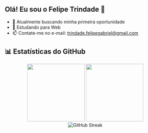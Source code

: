 ## Olá! Eu sou o Felipe Trindade 👋

- 🔭 Atualmente buscando minha primeira oportunidade
- 🌱 Estudando para Web
- 📫 Contate-me no e-mail: trindade.felipegabriel@gmail.com

## 📊 Estatísticas do GitHub

<div align="center">
  <img height="180em" src="https://github-readme-stats.vercel.app/api?username=Trindadefelipe&show_icons=true&theme=radical&include_all_commits=true&count_private=true"/>
  <img height="180em" src="https://github-readme-stats.vercel.app/api/top-langs/?username=Trindadefelipe&layout=compact&theme=radical"/>
</div>

<div align="center">
  <img src="https://github-readme-streak-stats.herokuapp.com/?user=Trindadefelipe&theme=radical" alt="GitHub Streak" />
</div>
